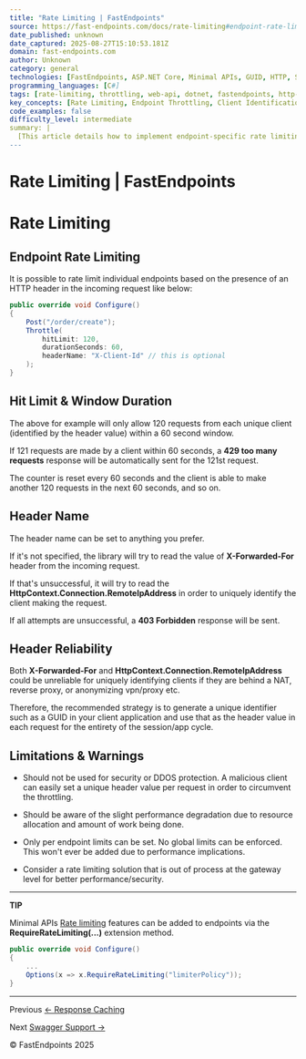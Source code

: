 ```yaml
---
title: "Rate Limiting | FastEndpoints"
source: https://fast-endpoints.com/docs/rate-limiting#endpoint-rate-limiting
date_published: unknown
date_captured: 2025-08-27T15:10:53.181Z
domain: fast-endpoints.com
author: Unknown
category: general
technologies: [FastEndpoints, ASP.NET Core, Minimal APIs, GUID, HTTP, Swagger]
programming_languages: [C#]
tags: [rate-limiting, throttling, web-api, dotnet, fastendpoints, http-headers, client-identification, performance, aspnet-core, api-design]
key_concepts: [Rate Limiting, Endpoint Throttling, Client Identification, HTTP Status Codes, Performance Implications, Gateway Rate Limiting, Minimal APIs Rate Limiting, X-Forwarded-For Header]
code_examples: false
difficulty_level: intermediate
summary: |
  [This article details how to implement endpoint-specific rate limiting using a library, likely FastEndpoints, by configuring a hit limit and duration. It explains how clients are identified through HTTP headers like "X-Client-Id" or "X-Forwarded-For," or by IP address, and the automatic 429 Too Many Requests response for exceeding limits. The content emphasizes the unreliability of certain headers for client identification and recommends using a unique generated ID. It also outlines limitations, such as its unsuitability for DDoS protection, potential performance degradation, and the lack of global limits, suggesting out-of-process gateway-level solutions for better security and performance. Finally, it briefly mentions ASP.NET Core Minimal APIs' built-in rate limiting features.]
---
```

# Rate Limiting | FastEndpoints

# Rate Limiting

## Endpoint Rate Limiting

It is possible to rate limit individual endpoints based on the presence of an HTTP header in the incoming request like below:

```csharp
public override void Configure()
{
    Post("/order/create");
    Throttle(
        hitLimit: 120,
        durationSeconds: 60,
        headerName: "X-Client-Id" // this is optional
    );
}
```

## Hit Limit & Window Duration

The above for example will only allow 120 requests from each unique client (identified by the header value) within a 60 second window.

If 121 requests are made by a client within 60 seconds, a **429 too many requests** response will be automatically sent for the 121st request.

The counter is reset every 60 seconds and the client is able to make another 120 requests in the next 60 seconds, and so on.

## Header Name

The header name can be set to anything you prefer.

If it's not specified, the library will try to read the value of **X-Forwarded-For** header from the incoming request.

If that's unsuccessful, it will try to read the **HttpContext.Connection.RemoteIpAddress** in order to uniquely identify the client making the request.

If all attempts are unsuccessful, a **403 Forbidden** response will be sent.

## Header Reliability

Both **X-Forwarded-For** and **HttpContext.Connection.RemoteIpAddress** could be unreliable for uniquely identifying clients if they are behind a NAT, reverse proxy, or anonymizing vpn/proxy etc.

Therefore, the recommended strategy is to generate a unique identifier such as a GUID in your client application and use that as the header value in each request for the entirety of the session/app cycle.

## Limitations & Warnings

*   Should not be used for security or DDOS protection. A malicious client can easily set a unique header value per request in order to circumvent the throttling.
    
*   Should be aware of the slight performance degradation due to resource allocation and amount of work being done.
    
*   Only per endpoint limits can be set. No global limits can be enforced. This won't ever be added due to performance implications.
    
*   Consider a rate limiting solution that is out of process at the gateway level for better performance/security.
    

---

**TIP**

Minimal APIs [Rate limiting](https://learn.microsoft.com/en-us/aspnet/core/performance/rate-limit?view=aspnetcore-7.0) features can be added to endpoints via the **RequireRateLimiting(...)** extension method.

```csharp
public override void Configure()
{
    ...
    Options(x => x.RequireRateLimiting("limiterPolicy"));
}
```

---

Previous [<- Response Caching](/docs/response-caching)

Next [Swagger Support ->](/docs/swagger-support)

© FastEndpoints 2025
